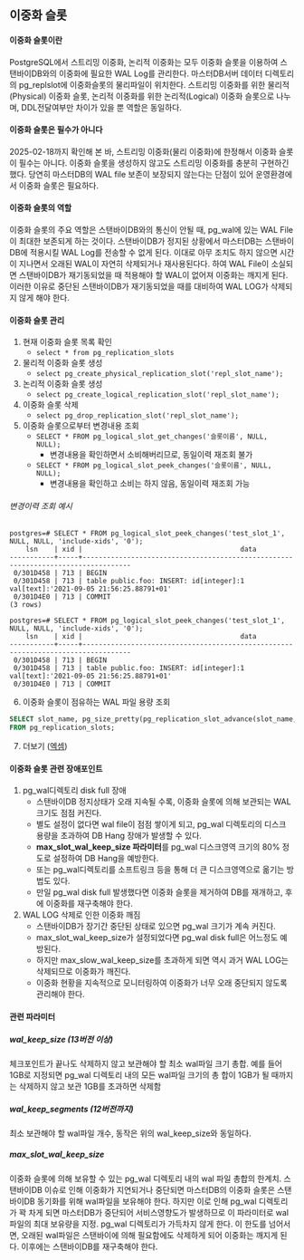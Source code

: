 ## 이중화 슬롯

#### 이중화 슬롯이란
PostgreSQL에서 스트리밍 이중화, 논리적 이중화는 모두 이중화 슬롯을 이용하여 스탠바이DB와의 이중화에 필요한 WAL Log를 관리한다. 마스터DB서버 데이터 디렉토리의 pg_replslot에 이중화슬롯의 물리파일이 위치한다. 스트리밍 이중화를 위한 물리적(Physical) 이중화 슬롯, 논리적 이중화를 위한 논리적(Logical) 이중화 슬롯으로 나누며, DDL전달여부만 차이가 있을 뿐 역할은 동일하다.

#### 이중화 슬롯은 필수가 아니다
2025-02-18까지 확인해 본 바, 스트리밍 이중화(물리 이중화)에 한정해서 이중화 슬롯이 필수는 아니다. 이중화 슬롯을 생성하지 않고도 스트리밍 이중화를 충분히 구현하긴 했다. 당연히 마스터DB의 WAL file 보존이 보장되지 않는다는 단점이 있어 운영환경에서 이중화 슬롯은 필요하다. 

#### 이중화 슬롯의 역할
이중화 슬롯의 주요 역할은 스탠바이DB와의 통신이 안될 때, pg_wal에 있는 WAL File이 최대한 보존되게 하는 것이다. 스탠바이DB가 정지된 상황에서 마스터DB는 스탠바이DB에 적용시킬 WAL Log를 전송할 수 없게 된다. 이대로 아무 조치도 하지 않으면 시간이 지나면서 오래된 WAL이 자연히 삭제되거나 재사용된다다. 하여 WAL File이 소실되면 스탠바이DB가 재기동되었을 때 적용해야 할 WAL이 없어져 이중화는 깨지게 된다. 이러한 이유로 중단된 스탠바이DB가 재기동되었을 때를 대비하여 WAL LOG가 삭제되지 않게 해야 한다.

#### 이중화 슬롯 관리
1. 현재 이중화 슬롯 목록 확인
   - `select * from pg_replication_slots`
2. 물리적 이중화 슬롯 생성
   - `select pg_create_physical_replication_slot('repl_slot_name');`
3. 논리적 이중화 슬롯 생성
   - `select pg_create_logical_replication_slot('repl_slot_name');`
4. 이중화 슬롯 삭제
   - `select pg_drop_replication_slot('repl_slot_name');`
5. 이중화 슬롯으로부터 변경내용 조회
   - `SELECT * FROM pg_logical_slot_get_changes('슬롯이름', NULL, NULL);`
     - 변경내용을 확인하면서 소비해버리므로, 동일이력 재조회 불가
   - `SELECT * FROM pg_logical_slot_peek_changes('슬롯이름', NULL, NULL);`
     - 변경내용을 확인하고 소비는 하지 않음, 동일이력 재조회 가능
###### 변경이력 조회 예시
```
postgres=# SELECT * FROM pg_logical_slot_peek_changes('test_slot_1', NULL, NULL, 'include-xids', '0');
    lsn    | xid |                                       data                                       
-----------+-----+----------------------------------------------------------------------------------
 0/301D458 | 713 | BEGIN
 0/301D458 | 713 | table public.foo: INSERT: id[integer]:1 val[text]:'2021-09-05 21:56:25.88791+01'
 0/301D4E0 | 713 | COMMIT
(3 rows)

postgres=# SELECT * FROM pg_logical_slot_peek_changes('test_slot_1', NULL, NULL, 'include-xids', '0');
    lsn    | xid |                                       data                                       
-----------+-----+----------------------------------------------------------------------------------
 0/301D458 | 713 | BEGIN
 0/301D458 | 713 | table public.foo: INSERT: id[integer]:1 val[text]:'2021-09-05 21:56:25.88791+01'
 0/301D4E0 | 713 | COMMIT
```    

6. 이중화 슬롯이 점유하는 WAL 파일 용량 조회
```sql
SELECT slot_name, pg_size_pretty(pg_replication_slot_advance(slot_name, restart_lsn))
FROM pg_replication_slots;
```
7. 더보기 ([엑셈](https://blog.ex-em.com/1809))

#### 이중화 슬롯 관련 장애포인트
1. pg_wal디렉토리 disk full 장애
   - 스탠바이DB 정지상태가 오래 지속될 수록, 이중화 슬롯에 의해 보관되는 WAL 크기도 점점 커진다.
   - 별도 설정이 없다면 wal file이 점점 쌓이게 되고, pg_wal 디렉토리의 디스크 용량을 초과하여 DB Hang 장애가 발생할 수 있다.
   - **max_slot_wal_keep_size 파라미터**를 pg_wal 디스크영역 크기의 80% 정도로 설정하여 DB Hang을 예방한다.
   - 또는 pg_wal디렉토리를 소프트링크 등을 통해 더 큰 디스크영역으로 옮기는 방법도 있다.
   - 만일 pg_wal disk full 발생했다면 이중화 슬롯을 제거하여 DB를 재개하고, 후에 이중화를 재구축해야 한다.
2. WAL LOG 삭제로 인한 이중화 깨짐
   - 스탠바이DB가 장기간 중단된 상태로 있으면 pg_wal 크기가 계속 커진다.
   - max_slot_wal_keep_size가 설정되었다면 pg_wal disk full은 어느정도 예방된다.
   - 하지만 max_slow_wal_keep_size를 초과하게 되면 역시 과거 WAL LOG는 삭제되므로 이중화가 깨진다.
   - 이중화 현황을 지속적으로 모니터링하여 이중화가 너무 오래 중단되지 않도록 관리해야 한다.

#### 관련 파라미터

##### wal_keep_size (13버전 이상)
체크포인트가 끝나도 삭제하지 않고 보관해야 할 최소 wal파일 크기 총합.
예를 들어 1GB로 지정되면 pg_wal 디렉토리 내의 모든 wal파일 크기의 총 합이 1GB가 될 때까지는 삭제하지 않고 보관
1GB를 초과하면 삭제함
##### wal_keep_segments (12버전까지)
최소 보관해야 할 wal파일 개수, 동작은 위의 wal_keep_size와 동일하다.
##### max_slot_wal_keep_size 
이중화 슬롯에 의해 보유할 수 있는 pg_wal 디렉토리 내의 wal 파일 총합의 한계치.
스탠바이DB 이슈로 인해 이중화가 지연되거나 중단되면 마스터DB의 이중화 슬롯은 스탠바이DB 동기화를 위해 wal파일을 보유해야 한다. 하지만 이로 인해 pg_wal 디렉토리가 꽉 차게 되면 마스터DB가 중단되어 서비스영향도가 발생하므로
이 파라미터로 wal파일의 최대 보유량을 지정. pg_wal 디렉토리가 가득차지 않게 한다. 이 한도를 넘어서면, 오래된 wal파일은 스탠바이에 의해 필요함에도 삭제하게 되어 이중화는 깨지게 된다. 이후에는 스탠바이DB를 재구축해야 한다.
